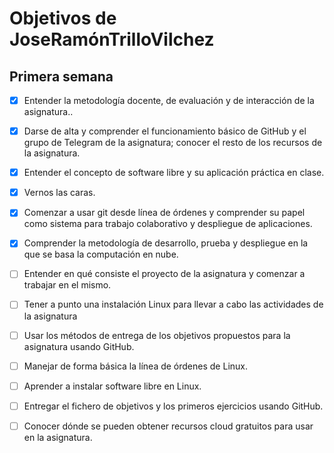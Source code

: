 # Objetivos de JoseRamónTrilloVilchez

## Primera semana

- [x] Entender la metodología docente, de evaluación y de interacción de la asignatura..

- [x] Darse de alta y comprender el funcionamiento básico de GitHub y el grupo de Telegram de la asignatura; conocer el resto de los recursos de la asignatura.

- [x] Entender el concepto de software libre y su aplicación práctica en clase.

- [x] Vernos las caras.

- [x] Comenzar a usar git desde línea de órdenes y comprender su papel como sistema para trabajo colaborativo y despliegue de aplicaciones.

- [x] Comprender la metodología de desarrollo, prueba y despliegue en la que se basa la computación en nube.

- [ ] Entender en qué consiste el proyecto de la asignatura y comenzar a trabajar en el mismo.

- [ ] Tener a punto una instalación Linux para llevar a cabo las actividades de la asignatura

- [ ] Usar los métodos de entrega de los objetivos propuestos para la asignatura usando GitHub.

- [ ] Manejar de forma básica la línea de órdenes de Linux.

- [ ] Aprender a instalar software libre en Linux.

- [ ] Entregar el fichero de objetivos y los primeros ejercicios usando GitHub.

- [ ] Conocer dónde se pueden obtener recursos cloud gratuitos para usar en la asignatura.
